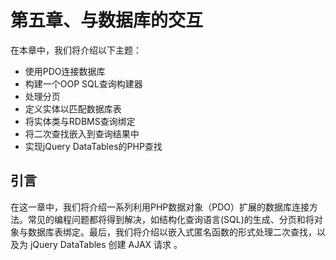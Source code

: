 # 第五章、与数据库的交互

在本章中，我们将介绍以下主题：

* 使用PDO连接数据库 
* 构建一个OOP SQL查询构建器 
* 处理分页 
* 定义实体以匹配数据库表 
* 将实体类与RDBMS查询绑定 
* 将二次查找嵌入到查询结果中 
* 实现jQuery DataTables的PHP查找

## 引言

在这一章中，我们将介绍一系列利用PHP数据对象（PDO）扩展的数据库连接方法。常见的编程问题都将得到解决，如结构化查询语言\(SQL\)的生成、分页和将对象与数据库表绑定。最后，我们将介绍以嵌入式匿名函数的形式处理二次查找，以及为 jQuery DataTables 创建 AJAX 请求 。




